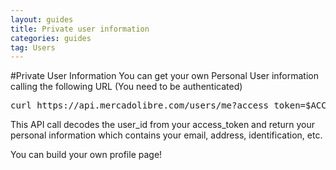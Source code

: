 ```yaml
---
layout: guides
title: Private user information
categories: guides
tag: Users
---
```


#Private User Information
You can get your own Personal User information calling the following URL (You need to be authenticated)

<pre class="terminal">
curl https://api.mercadolibre.com/users/me?access_token=$ACCESS_TOKEN
</pre>

This API call decodes the user_id from your access_token and return your personal information which contains your email, address, identification, etc.

You can build your own profile page!

